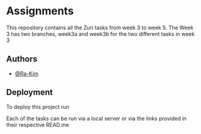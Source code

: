
# Assignments

This repository contains all the Zuri tasks from week 3 to week 5.
The Week 3 has two branches, week3a and week3b for the two different 
tasks in week 3


## Authors

- [@Ra-Kim](https://www.github.com/Ra-Kim)


## Deployment

To deploy this project run

Each of the tasks can be run via a local server or via the links provided in their respective READ.me


